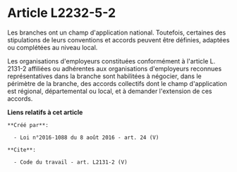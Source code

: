 # Article L2232-5-2

Les branches ont un champ d'application national. Toutefois, certaines des stipulations de leurs conventions et accords
peuvent être définies, adaptées ou complétées au niveau local. 

Les organisations d'employeurs constituées conformément à l'article L. 2131-2 affiliées ou adhérentes aux organisations
d'employeurs reconnues représentatives dans la branche sont habilitées à négocier, dans le périmètre de la branche, des
accords collectifs dont le champ d'application est régional, départemental ou local, et à demander l'extension de ces
accords.

**Liens relatifs à cet article**

	**Créé par**:

	  - Loi n°2016-1088 du 8 août 2016 - art. 24 (V)

	**Cite**:

	  - Code du travail - art. L2131-2 (V)
